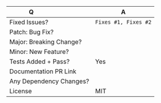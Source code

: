 <!--
Before making a PR, please read our contributing guidelines
https://github.com/babel/babel/blob/main/CONTRIBUTING.md

Please note that the Babel Team requires two approvals before merging most PRs.

For issue references: Add a comma-separated list of a [closing word](https://help.github.com/articles/closing-issues-via-commit-messages/) followed by the ticket number fixed by the PR. (it should be underlined in the preview if done correctly)

If you are making a change that should have a docs update: submit another PR to https://github.com/babel/website
-->

| Q                        | A <!--(Can use an emoji 👍) -->                                                                            |
| ------------------------ | ---------------------------------------------------------------------------------------------------------- |
| Fixed Issues?            | `Fixes #1, Fixes #2` <!-- remove the (`) quotes and write "Fixes" before the number to link the issues --> |  
| Patch: Bug Fix?          |                                                                                                            |
| Major: Breaking Change?  |                                                                                                            |
| Minor: New Feature?      |                                                                                                            |
| Tests Added + Pass?      | Yes                                                                                                        |
| Documentation PR Link    | <!-- If only readme change, add `[skip ci]` to your commits -->                                            |
| Any Dependency Changes?  |                                                                                                            |
| License                  | MIT                                                                                                        |

<!-- Describe your changes below in as much detail as possible -->
